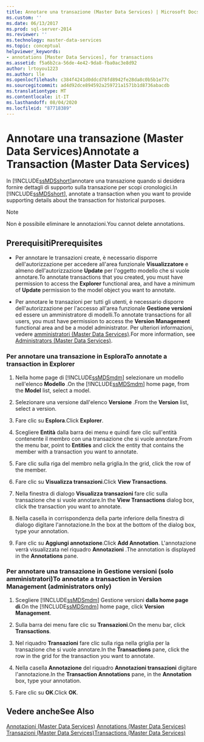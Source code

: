```yaml
---
title: Annotare una transazione (Master Data Services) | Microsoft Docs
ms.custom: ''
ms.date: 06/13/2017
ms.prod: sql-server-2014
ms.reviewer: ''
ms.technology: master-data-services
ms.topic: conceptual
helpviewer_keywords:
- annotations [Master Data Services], for transactions
ms.assetid: f5a6b2ca-56de-4e42-9da8-fba0ac3e8d92
author: lrtoyou1223
ms.author: lle
ms.openlocfilehash: c384f4241d0ddcd78fd8942fe28da8c0b5b1e77c
ms.sourcegitcommit: ad4d92dce894592a259721a1571b1d8736abacdb
ms.translationtype: MT
ms.contentlocale: it-IT
ms.lasthandoff: 08/04/2020
ms.locfileid: "87718389"
---
```

# <a name="annotate-a-transaction-master-data-services"></a><span data-ttu-id="a0bd0-102">Annotare una transazione (Master Data Services)</span><span class="sxs-lookup"><span data-stu-id="a0bd0-102">Annotate a Transaction (Master Data Services)</span></span>
  <span data-ttu-id="a0bd0-103">In [!INCLUDE[ssMDSshort](../includes/ssmdsshort-md.md)]annotare una transazione quando si desidera fornire dettagli di supporto sulla transazione per scopi cronologici.</span><span class="sxs-lookup"><span data-stu-id="a0bd0-103">In [!INCLUDE[ssMDSshort](../includes/ssmdsshort-md.md)], annotate a transaction when you want to provide supporting details about the transaction for historical purposes.</span></span>  
  
> [!NOTE]  
>  <span data-ttu-id="a0bd0-104">Non è possibile eliminare le annotazioni.</span><span class="sxs-lookup"><span data-stu-id="a0bd0-104">You cannot delete annotations.</span></span>  
  
## <a name="prerequisites"></a><span data-ttu-id="a0bd0-105">Prerequisiti</span><span class="sxs-lookup"><span data-stu-id="a0bd0-105">Prerequisites</span></span>  
  
-   <span data-ttu-id="a0bd0-106">Per annotare le transazioni create, è necessario disporre dell'autorizzazione per accedere all'area funzionale **Visualizzatore** e almeno dell'autorizzazione **Update** per l'oggetto modello che si vuole annotare.</span><span class="sxs-lookup"><span data-stu-id="a0bd0-106">To annotate transactions that you created, you must have permission to access the **Explorer** functional area, and have a minimum of **Update** permission to the model object you want to annotate.</span></span>  
  
-   <span data-ttu-id="a0bd0-107">Per annotare le transazioni per tutti gli utenti, è necessario disporre dell'autorizzazione per l'accesso all'area funzionale **Gestione versioni** ed essere un amministratore di modelli.</span><span class="sxs-lookup"><span data-stu-id="a0bd0-107">To annotate transactions for all users, you must have permission to access the **Version Management** functional area and be a model administrator.</span></span> <span data-ttu-id="a0bd0-108">Per ulteriori informazioni, vedere [amministratori &#40;Master Data Services&#41;](administrators-master-data-services.md).</span><span class="sxs-lookup"><span data-stu-id="a0bd0-108">For more information, see [Administrators &#40;Master Data Services&#41;](administrators-master-data-services.md).</span></span>  
  
### <a name="to-annotate-a-transaction-in-explorer"></a><span data-ttu-id="a0bd0-109">Per annotare una transazione in Esplora</span><span class="sxs-lookup"><span data-stu-id="a0bd0-109">To annotate a transaction in Explorer</span></span>  
  
1.  <span data-ttu-id="a0bd0-110">Nella home page di [!INCLUDE[ssMDSmdm](../includes/ssmdsmdm-md.md)] selezionare un modello nell'elenco **Modello** .</span><span class="sxs-lookup"><span data-stu-id="a0bd0-110">On the [!INCLUDE[ssMDSmdm](../includes/ssmdsmdm-md.md)] home page, from the **Model** list, select a model.</span></span>  
  
2.  <span data-ttu-id="a0bd0-111">Selezionare una versione dall'elenco **Versione** .</span><span class="sxs-lookup"><span data-stu-id="a0bd0-111">From the **Version** list, select a version.</span></span>  
  
3.  <span data-ttu-id="a0bd0-112">Fare clic su **Esplora**.</span><span class="sxs-lookup"><span data-stu-id="a0bd0-112">Click **Explorer**.</span></span>  
  
4.  <span data-ttu-id="a0bd0-113">Scegliere **Entità** dalla barra dei menu e quindi fare clic sull'entità contenente il membro con una transazione che si vuole annotare.</span><span class="sxs-lookup"><span data-stu-id="a0bd0-113">From the menu bar, point to **Entities** and click the entity that contains the member with a transaction you want to annotate.</span></span>  
  
5.  <span data-ttu-id="a0bd0-114">Fare clic sulla riga del membro nella griglia.</span><span class="sxs-lookup"><span data-stu-id="a0bd0-114">In the grid, click the row of the member.</span></span>  
  
6.  <span data-ttu-id="a0bd0-115">Fare clic su **Visualizza transazioni**.</span><span class="sxs-lookup"><span data-stu-id="a0bd0-115">Click **View Transactions**.</span></span>  
  
7.  <span data-ttu-id="a0bd0-116">Nella finestra di dialogo **Visualizza transazioni** fare clic sulla transazione che si vuole annotare.</span><span class="sxs-lookup"><span data-stu-id="a0bd0-116">In the **View Transactions** dialog box, click the transaction you want to annotate.</span></span>  
  
8.  <span data-ttu-id="a0bd0-117">Nella casella in corrispondenza della parte inferiore della finestra di dialogo digitare l'annotazione.</span><span class="sxs-lookup"><span data-stu-id="a0bd0-117">In the box at the bottom of the dialog box, type your annotation.</span></span>  
  
9. <span data-ttu-id="a0bd0-118">Fare clic su **Aggiungi annotazione**.</span><span class="sxs-lookup"><span data-stu-id="a0bd0-118">Click **Add Annotation**.</span></span> <span data-ttu-id="a0bd0-119">L'annotazione verrà visualizzata nel riquadro **Annotazioni** .</span><span class="sxs-lookup"><span data-stu-id="a0bd0-119">The annotation is displayed in the **Annotations** pane.</span></span>  
  
### <a name="to-annotate-a-transaction-in-version-management-administrators-only"></a><span data-ttu-id="a0bd0-120">Per annotare una transazione in Gestione versioni (solo amministratori)</span><span class="sxs-lookup"><span data-stu-id="a0bd0-120">To annotate a transaction in Version Management (administrators only)</span></span>  
  
1.  <span data-ttu-id="a0bd0-121">Scegliere [!INCLUDE[ssMDSmdm](../includes/ssmdsmdm-md.md)] Gestione versioni **dalla home page di**.</span><span class="sxs-lookup"><span data-stu-id="a0bd0-121">On the [!INCLUDE[ssMDSmdm](../includes/ssmdsmdm-md.md)] home page, click **Version Management**.</span></span>  
  
2.  <span data-ttu-id="a0bd0-122">Sulla barra dei menu fare clic su **Transazioni**.</span><span class="sxs-lookup"><span data-stu-id="a0bd0-122">On the menu bar, click **Transactions**.</span></span>  
  
3.  <span data-ttu-id="a0bd0-123">Nel riquadro **Transazioni** fare clic sulla riga nella griglia per la transazione che si vuole annotare.</span><span class="sxs-lookup"><span data-stu-id="a0bd0-123">In the **Transactions** pane, click the row in the grid for the transaction you want to annotate.</span></span>  
  
4.  <span data-ttu-id="a0bd0-124">Nella casella **Annotazione** del riquadro **Annotazioni transazioni** digitare l'annotazione.</span><span class="sxs-lookup"><span data-stu-id="a0bd0-124">In the **Transaction Annotations** pane, in the **Annotation** box, type your annotation.</span></span>  
  
5.  <span data-ttu-id="a0bd0-125">Fare clic su **OK**.</span><span class="sxs-lookup"><span data-stu-id="a0bd0-125">Click **OK**.</span></span>  
  
## <a name="see-also"></a><span data-ttu-id="a0bd0-126">Vedere anche</span><span class="sxs-lookup"><span data-stu-id="a0bd0-126">See Also</span></span>  
 <span data-ttu-id="a0bd0-127">[Annotazioni &#40;Master Data Services&#41;](../../2014/master-data-services/annotations-master-data-services.md) </span><span class="sxs-lookup"><span data-stu-id="a0bd0-127">[Annotations &#40;Master Data Services&#41;](../../2014/master-data-services/annotations-master-data-services.md) </span></span>  
 [<span data-ttu-id="a0bd0-128">Transazioni &#40;Master Data Services&#41;</span><span class="sxs-lookup"><span data-stu-id="a0bd0-128">Transactions &#40;Master Data Services&#41;</span></span>](../../2014/master-data-services/transactions-master-data-services.md)  
  
  
